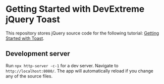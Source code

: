 # Getting Started with DevExtreme jQuery Toast

This repository stores jQuery source code for the following tutorial: [Getting Started with Toast](https://js.devexpress.com/Documentation/Guide/UI_Components/Toast/Getting_Started_with_Toast).

## Development server

Run `npx http-server -c-1` for a dev server. Navigate to `http://localhost:8080/`. The app will automatically reload if you change any of the source files.